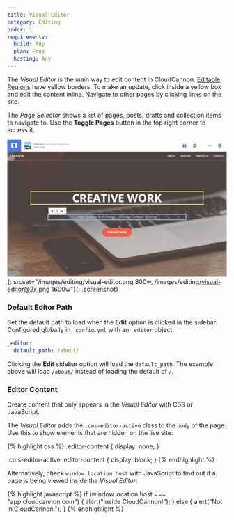 ```yaml
---
title: Visual Editor
category: Editing
order: 1
requirements:
  build: Any
  plan: Free
  hosting: Any
---
```


The *Visual Editor* is the main way to edit content in CloudCannon. [Editable Regions](/editing/editable-regions/) have yellow borders. To make an update, click inside a yellow box and edit the content inline. Navigate to other pages by clicking links on the site.

The *Page Selector* shows a list of pages, posts, drafts and collection items to navigate to.
Use the **Toggle Pages** button in the top right corner to access it.

![Visual Editor](/images/editing/visual-editor.png){: srcset="/images/editing/visual-editor.png 800w, /images/editing/visual-editor@2x.png 1600w"}{: .screenshot}


### Default Editor Path

Set the default path to load when the **Edit** option is clicked in the sidebar. Configured globally in `_config.yml` with an `_editor` object:

~~~yaml
_editor:
  default_path: /about/
~~~

Clicking the **Edit** sidebar option will load the `default_path`. The example above will load `/about/` instead of loading the default of `/`.


### Editor Content

Create content that only appears in the *Visual Editor* with CSS or JavaScript.

The *Visual Editor* adds the `.cms-editor-active` class to the `body` of the page. Use this to show elements that are hidden on the live site:

{% highlight css %}
.editor-content {
  display: none;
}

.cms-editor-active .editor-content {
  display: block;
}
{% endhighlight %}

Alternatively, check `window.location.host` with JavaScript to find out if a page is being viewed inside the *Visual Editor*:

{% highlight javascript %}
if (window.location.host === "app.cloudcannon.com") {
  alert("Inside CloudCannon!");
} else {
  alert("Not in CloudCannon.");
}
{% endhighlight %}
